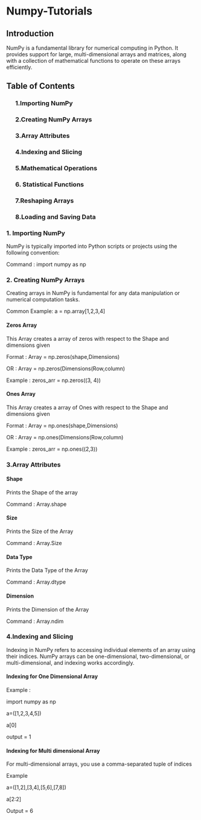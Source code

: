 # Numpy-Tutorials

<h2>Introduction</h2>
    <p>NumPy is a fundamental library for numerical computing in Python. It provides support for large, multi-dimensional arrays and matrices, along with a collection of mathematical functions to operate on these arrays efficiently.</p>

<h2>Table of Contents</h3>
 <ol> 
   <h3>1.Importing NumPy</h3>
      <h3>2.Creating NumPy Arrays</h3>
      <h3>3.Array Attributes</h3>
      <h3>4.Indexing and Slicing</h3>
      <h3>5.Mathematical Operations</h3>
      <h3>6. Statistical Functions</h3>
      <h3>7.Reshaping Arrays</h3>
      <h3>8.Loading and Saving Data</h3>
 </ol>
 <h3>1. Importing NumPy</h3>    
 <p>NumPy is typically imported into Python scripts or projects using the following convention:</p>
 <p> Command :  import numpy as np</h3></p>

 <h3>2. Creating NumPy Arrays</h3>
 <p> Creating arrays in NumPy is fundamental for any data manipulation or numerical computation tasks. </p>
<p> Common Example:   a = np.array[1,2,3,4] </p>
<h4>Zeros Array</h4>
<p> This Array creates a array of zeros with respect to the Shape and dimensions given </p>
<p> Format : Array = np.zeros(shape,Dimensions)</p>
<p> OR : Array = np.zeros(Dimensions(Row,column)</p>
<p>Example :  zeros_arr = np.zeros((3, 4)) </p>
<h4>Ones Array </h4>
<p> This Array creates a array of Ones with respect to the Shape and dimensions given </p>
<p> Format : Array = np.ones(shape,Dimensions)</p>
<p> OR : Array = np.ones(Dimensions(Row,column)</p>
<p>Example :  zeros_arr = np.ones((2,3)) </p>

<h3>3.Array Attributes</h3>
<h4>Shape </h4>
<p>Prints the Shape of the array</p>
<p> Command : Array.shape </p>
<h4>Size</h4>
<p>Prints the Size of the Array</p>
<p>Command : Array.Size</p>
<h4>Data Type</h4>
<p>Prints the Data Type of the Array</p>
<p>Command : Array.dtype </p>
<h4>Dimension </h4>
<p>Prints the Dimension of the Array</p>
<p>Command : Array.ndim</p>

<h3>4.Indexing and Slicing</h3>
<p>Indexing in NumPy refers to accessing individual elements of an array using their indices. NumPy arrays can be one-dimensional, two-dimensional, or multi-dimensional, and indexing works accordingly.</p>
<h4> Indexing for One Dimensional Array</h4>
<p>Example : </p>
<p>import numpy as np</p>
<p>a=([1,2,3,4,5])</p>
<p>a[0]</p> <p>output = 1</p> 
<h4>Indexing for  Multi dimensional Array</h4>
<p>For multi-dimensional arrays, you use a comma-separated tuple of indices</p>
<p>Example</p>
<p> a=([1,2],[3,4],[5,6],[7,8])</p>
<p>a[2:2]</p> <p>Output = 6 </p>
